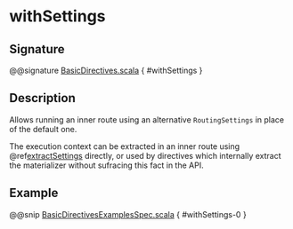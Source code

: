 <a id="withsettings"></a>
# withSettings

## Signature

@@signature [BasicDirectives.scala](../../../../../../../../../akka-http/src/main/scala/akka/http/scaladsl/server/directives/BasicDirectives.scala) { #withSettings }

## Description

Allows running an inner route using an alternative `RoutingSettings` in place of the default one.

The execution context can be extracted in an inner route using @ref[extractSettings](extractSettings.md#extractsettings) directly,
or used by directives which internally extract the materializer without sufracing this fact in the API.

## Example

@@snip [BasicDirectivesExamplesSpec.scala](../../../../../../../test/scala/docs/http/scaladsl/server/directives/BasicDirectivesExamplesSpec.scala) { #withSettings-0 }